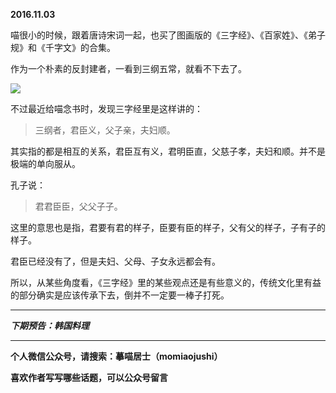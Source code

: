 **2016.11.03**

喵很小的时候，跟着唐诗宋词一起，也买了图画版的《三字经》、《百家姓》、《弟子规》和《千字文》的合集。

作为一个朴素的反封建者，一看到三纲五常，就看不下去了。

![](http://upload-images.jianshu.io/upload_images/51001-78ad59755accf1db.jpg?imageMogr2/auto-orient/strip%7CimageView2/2/w/1240)

不过最近给喵念书时，发现三字经里是这样讲的：
>三纲者，君臣义，父子亲，夫妇顺。

其实指的都是相互的关系，君臣互有义，君明臣直，父慈子孝，夫妇和顺。并不是极端的单向服从。

孔子说：
>君君臣臣，父父子子。

这里的意思也是指，君要有君的样子，臣要有臣的样子，父有父的样子，子有子的样子。

君臣已经没有了，但是夫妇、父母、子女永远都会有。

所以，从某些角度看，《三字经》里的某些观点还是有些意义的，传统文化里有益的部分确实是应该传承下去，倒并不一定要一棒子打死。

***

***下期预告：韩国料理***

***

**个人微信公众号，请搜索：摹喵居士（momiaojushi）**

**喜欢作者写写哪些话题，可以公众号留言**